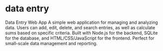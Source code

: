 # data entry
Data Entry Web App A simple web application for managing and analyzing data. Users can add, edit, delete, and search entries, as well as calculate sums based on specific criteria. Built with Node.js for the backend, SQLite for the database, and HTML/CSS/JavaScript for the frontend. Perfect for small-scale data management and reporting.
